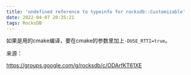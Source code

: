 ```yaml
---
title: 'undefined reference to typeinfo for rocksdb::Customizable'
date: 2022-04-07 20:35:21
tags: RocksDB
---
```


如果是用的cmake编译，要在cmake的参数里加上`-DUSE_RTTI=true`。

来源：

<https://groups.google.com/g/rocksdb/c/ODArfKT61XE>
